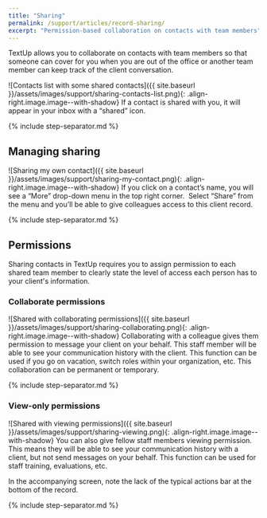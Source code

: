```yaml
---
title: "Sharing"
permalink: /support/articles/record-sharing/
excerpt: "Permission-based collaboration on contacts with team members"
---
```


TextUp allows you to collaborate on contacts with team members so that someone can cover for you when you are out of the office or another team member can keep track of the client conversation.

![Contacts list with some shared contacts]({{ site.baseurl }}/assets/images/support/sharing-contacts-list.png){: .align-right.image.image--with-shadow} If a contact is shared with you, it will appear in your inbox with a “shared” icon. 

{% include step-separator.md %}

## Managing sharing

![Sharing my own contact]({{ site.baseurl }}/assets/images/support/sharing-my-contact.png){: .align-right.image.image--with-shadow} If you click on a contact’s name, you will see a “More” drop-down menu in the top right corner.  Select “Share” from the menu and you’ll be able to give colleagues access to this client record.

{% include step-separator.md %}

## Permissions

Sharing contacts in TextUp requires you to assign permission to each shared team member to clearly state the level of access each person has to your client's information.

### Collaborate permissions

![Shared with collaborating permissions]({{ site.baseurl }}/assets/images/support/sharing-collaborating.png){: .align-right.image.image--with-shadow} Collaborating with a colleague gives them permission to message your client on your behalf. This staff member will be able to see your communication history with the client. This function can be used if you go on vacation, switch roles within your organization, etc. This collaboration can be permanent or temporary.

{% include step-separator.md %}

### View-only permissions

![Shared with viewing permissions]({{ site.baseurl }}/assets/images/support/sharing-viewing.png){: .align-right.image.image--with-shadow} You can also give fellow staff members viewing permission. This means they will be able to see your communication history with a client, but not send messages on your behalf. This function can be used for staff training, evaluations, etc.

In the accompanying screen, note the lack of the typical actions bar at the bottom of the record.

{% include step-separator.md %}
 
